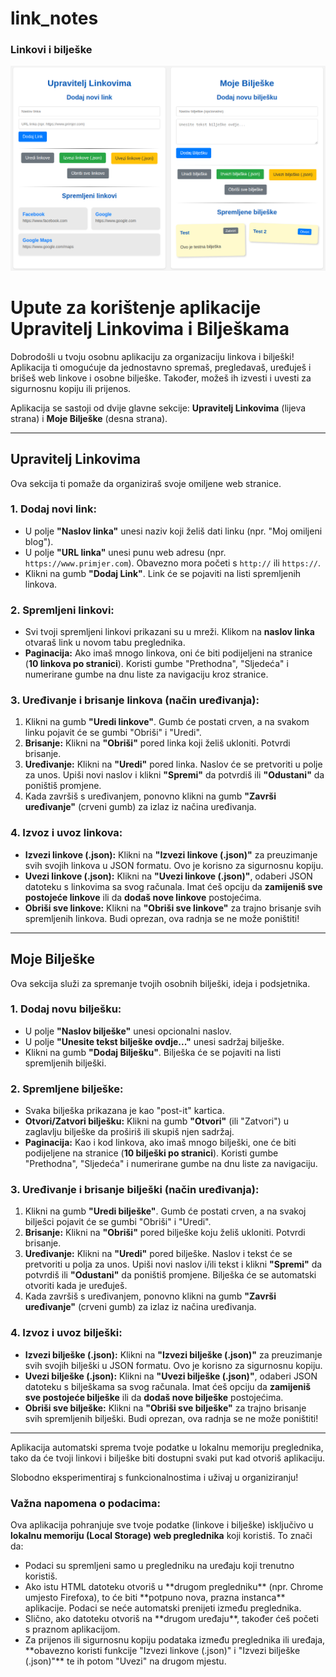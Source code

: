 # link_notes
<h3>Linkovi i bilješke</h3>
<img src="https://github.com/spidermanhr/link_notes/blob/main/links_and_notes.png">
<h1>Upute za korištenje aplikacije Upravitelj Linkovima i Bilješkama</h1>
<p>Dobrodošli u tvoju osobnu aplikaciju za organizaciju linkova i bilješki! Aplikacija ti omogućuje da jednostavno spremaš, pregledavaš, uređuješ i brišeš web linkove i osobne bilješke. Također, možeš ih izvesti i uvesti za sigurnosnu kopiju ili prijenos.</p>
<p>Aplikacija se sastoji od dvije glavne sekcije: <strong>Upravitelj Linkovima</strong> (lijeva strana) i <strong>Moje Bilješke</strong> (desna strana).</p>
<hr>

<h2>Upravitelj Linkovima</h2>
<p>Ova sekcija ti pomaže da organiziraš svoje omiljene web stranice.</p>

<h3>1. Dodaj novi link:</h3>
<ul>
    <li>U polje <strong>"Naslov linka"</strong> unesi naziv koji želiš dati linku (npr. "Moj omiljeni blog").</li>
    <li>U polje <strong>"URL linka"</strong> unesi punu web adresu (npr. <code>https://www.primjer.com</code>). Obavezno mora početi s <code>http://</code> ili <code>https://</code>.</li>
    <li>Klikni na gumb <strong>"Dodaj Link"</strong>. Link će se pojaviti na listi spremljenih linkova.</li>
</ul>

<h3>2. Spremljeni linkovi:</h3>
<ul>
    <li>Svi tvoji spremljeni linkovi prikazani su u mreži. Klikom na <strong>naslov linka</strong> otvaraš link u novom tabu preglednika.</li>
    <li><strong>Paginacija:</strong> Ako imaš mnogo linkova, oni će biti podijeljeni na stranice (<strong>10 linkova po stranici</strong>). Koristi gumbe "Prethodna", "Sljedeća" i numerirane gumbe na dnu liste za navigaciju kroz stranice.</li>
</ul>

<h3>3. Uređivanje i brisanje linkova (način uređivanja):</h3>
<ol>
    <li>Klikni na gumb <strong>"Uredi linkove"</strong>. Gumb će postati crven, a na svakom linku pojavit će se gumbi "Obriši" i "Uredi".</li>
    <li><strong>Brisanje:</strong> Klikni na <strong>"Obriši"</strong> pored linka koji želiš ukloniti. Potvrdi brisanje.</li>
    <li><strong>Uređivanje:</strong> Klikni na <strong>"Uredi"</strong> pored linka. Naslov će se pretvoriti u polje za unos. Upiši novi naslov i klikni <strong>"Spremi"</strong> da potvrdiš ili <strong>"Odustani"</strong> da poništiš promjene.</li>
    <li>Kada završiš s uređivanjem, ponovno klikni na gumb <strong>"Završi uređivanje"</strong> (crveni gumb) za izlaz iz načina uređivanja.</li>
</ol>

<h3>4. Izvoz i uvoz linkova:</h3>
<ul>
    <li><strong>Izvezi linkove (.json):</strong> Klikni na <strong>"Izvezi linkove (.json)"</strong> za preuzimanje svih svojih linkova u JSON formatu. Ovo je korisno za sigurnosnu kopiju.</li>
    <li><strong>Uvezi linkove (.json):</strong> Klikni na <strong>"Uvezi linkove (.json)"</strong>, odaberi JSON datoteku s linkovima sa svog računala. Imat ćeš opciju da <strong>zamijeniš sve postojeće linkove</strong> ili da <strong>dodaš nove linkove</strong> postojećima.</li>
    <li><strong>Obriši sve linkove:</strong> Klikni na <strong>"Obriši sve linkove"</strong> za trajno brisanje svih spremljenih linkova. Budi oprezan, ova radnja se ne može poništiti!</li>
</ul>

<hr>

<h2>Moje Bilješke</h2>
<p>Ova sekcija služi za spremanje tvojih osobnih bilješki, ideja i podsjetnika.</p>

<h3>1. Dodaj novu bilješku:</h3>
<ul>
    <li>U polje <strong>"Naslov bilješke"</strong> unesi opcionalni naslov.</li>
    <li>U polje <strong>"Unesite tekst bilješke ovdje..."</strong> unesi sadržaj bilješke.</li>
    <li>Klikni na gumb <strong>"Dodaj Bilješku"</strong>. Bilješka će se pojaviti na listi spremljenih bilješki.</li>
</ul>

<h3>2. Spremljene bilješke:</h3>
<ul>
    <li>Svaka bilješka prikazana je kao "post-it" kartica.</li>
    <li><strong>Otvori/Zatvori bilješku:</strong> Klikni na gumb <strong>"Otvori"</strong> (ili "Zatvori") u zaglavlju bilješke da proširiš ili skupiš njen sadržaj.</li>
    <li><strong>Paginacija:</strong> Kao i kod linkova, ako imaš mnogo bilješki, one će biti podijeljene na stranice (<strong>10 bilješki po stranici</strong>). Koristi gumbe "Prethodna", "Sljedeća" i numerirane gumbe na dnu liste za navigaciju.</li>
</ul>

<h3>3. Uređivanje i brisanje bilješki (način uređivanja):</h3>
<ol>
    <li>Klikni na gumb <strong>"Uredi bilješke"</strong>. Gumb će postati crven, a na svakoj bilješci pojavit će se gumbi "Obriši" i "Uredi".</li>
    <li><strong>Brisanje:</strong> Klikni na <strong>"Obriši"</strong> pored bilješke koju želiš ukloniti. Potvrdi brisanje.</li>
    <li><strong>Uređivanje:</strong> Klikni na <strong>"Uredi"</strong> pored bilješke. Naslov i tekst će se pretvoriti u polja za unos. Upiši novi naslov i/ili tekst i klikni <strong>"Spremi"</strong> da potvrdiš ili <strong>"Odustani"</strong> da poništiš promjene. Bilješka će se automatski otvoriti kada je uređuješ.</li>
    <li>Kada završiš s uređivanjem, ponovno klikni na gumb <strong>"Završi uređivanje"</strong> (crveni gumb) za izlaz iz načina uređivanja.</li>
</ol>

<h3>4. Izvoz i uvoz bilješki:</h3>
<ul>
    <li><strong>Izvezi bilješke (.json):</strong> Klikni na <strong>"Izvezi bilješke (.json)"</strong> za preuzimanje svih svojih bilješki u JSON formatu. Ovo je korisno za sigurnosnu kopiju.</li>
    <li><strong>Uvezi bilješke (.json):</strong> Klikni na <strong>"Uvezi bilješke (.json)"</strong>, odaberi JSON datoteku s bilješkama sa svog računala. Imat ćeš opciju da <strong>zamijeniš sve postojeće bilješke</strong> ili da <strong>dodaš nove bilješke</strong> postojećima.</li>
    <li><strong>Obriši sve bilješke:</strong> Klikni na <strong>"Obriši sve bilješke"</strong> za trajno brisanje svih spremljenih bilješki. Budi oprezan, ova radnja se ne može poništiti!</li>
</ul>

<hr>

<p>Aplikacija automatski sprema tvoje podatke u lokalnu memoriju preglednika, tako da će tvoji linkovi i bilješke biti dostupni svaki put kad otvoriš aplikaciju.</p>
<p>Slobodno eksperimentiraj s funkcionalnostima i uživaj u organiziranju!</p>

<h3>Važna napomena o podacima:</h3>
<p>Ova aplikacija pohranjuje sve tvoje podatke (linkove i bilješke) isključivo u <strong>lokalnu memoriju (Local Storage) web preglednika</strong> koji koristiš. To znači da:</p>
<ul>
    <li>Podaci su spremljeni samo u pregledniku na uređaju koji trenutno koristiš.</li>
    <li>Ako istu HTML datoteku otvoriš u **drugom pregledniku** (npr. Chrome umjesto Firefoxa), to će biti **potpuno nova, prazna instanca** aplikacije. Podaci se neće automatski prenijeti između preglednika.</li>
    <li>Slično, ako datoteku otvoriš na **drugom uređaju**, također ćeš početi s praznom aplikacijom.</li>
    <li>Za prijenos ili sigurnosnu kopiju podataka između preglednika ili uređaja, **obavezno koristi funkcije "Izvezi linkove (.json)" i "Izvezi bilješke (.json)"** te ih potom "Uvezi" na drugom mjestu.</li>
</ul>
